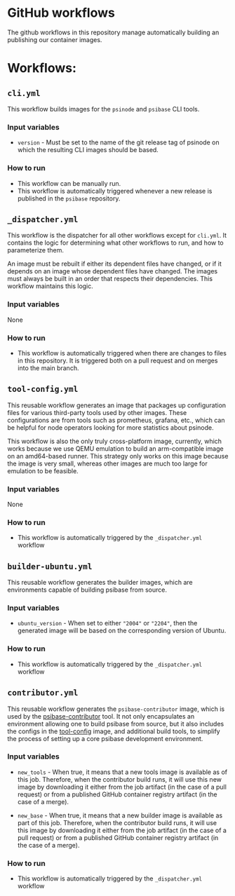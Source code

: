 # GitHub workflows

The github workflows in this repository manage automatically building an publishing our container images.

# Workflows:

## `cli.yml`

This workflow builds images for the `psinode` and `psibase` CLI tools. 

### Input variables

* `version` - Must be set to the name of the git release tag of psinode on which the resulting CLI images should be based. 

### How to run

* This workflow can be manually run.
* This workflow is automatically triggered whenever a new release is published in the `psibase` repository.

## `_dispatcher.yml`

This workflow is the dispatcher for all other workflows except for `cli.yml`. It contains the logic for determining what other workflows to run, and how to parameterize them.

An image must be rebuilt if either its dependent files have changed, or if it depends on an image whose dependent files have changed. The images must always be built in an order that respects their dependencies. This workflow maintains this logic.

### Input variables

None

### How to run

* This workflow is automatically triggered when there are changes to files in this repository. It is triggered both on a pull request and on merges into the main branch.

## `tool-config.yml`

This reusable workflow generates an image that packages up configuration files for various third-party tools used by other images. These configurations are from tools such as prometheus, grafana, etc., which can be helpful for node operators looking for more statistics about psinode. 

This workflow is also the only truly cross-platform image, currently, which works because we use QEMU emulation to build an arm-compatible image on an amd64-based runner. This strategy only works on this image because the image is very small, whereas other images are much too large for emulation to be feasible.

### Input variables

None

### How to run

* This workflow is automatically triggered by the `_dispatcher.yml` workflow

## `builder-ubuntu.yml`

This reusable workflow generates the builder images, which are environments capable of building psibase from source. 

### Input variables

* `ubuntu_version` - When set to either `"2004"` or `"2204"`, then the generated image will be based on the corresponding version of Ubuntu.

### How to run

* This workflow is automatically triggered by the `_dispatcher.yml` workflow

## `contributor.yml`

This reusable workflow generates the `psibase-contributor` image, which is used by the [psibase-contributor](https://github.com/gofractally/psibase-contributor/blob/main/.devcontainer/docker-compose.yml#L4) tool. It not only encapsulates an environment allowing one to build psibase from source, but it also includes the configs in the [tool-config](#tool-configyml) image, and additional build tools, to simplify the process of setting up a core psibase development environment.

### Input variables

* `new_tools` - When true, it means that a new tools image is available as of this job. Therefore, when the contributor build runs, it will use this new image by downloading it either from the job artifact (in the case of a pull request) or from a published GitHub container registry artifact (in the case of a merge).

* `new_base` - When true, it means that a new builder image is available as part of this job. Therefore, when the contributor build runs, it will use this image by downloading it either from the job artifact (in the case of a pull request) or from a published GitHub container registry artifact (in the case of a merge).

### How to run

* This workflow is automatically triggered by the `_dispatcher.yml` workflow
